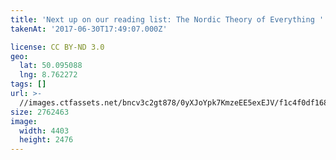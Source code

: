 ```yaml
---
title: 'Next up on our reading list: The Nordic Theory of Everything '
takenAt: '2017-06-30T17:49:07.000Z'

license: CC BY-ND 3.0
geo:
  lat: 50.095088
  lng: 8.762272
tags: []
url: >-
  //images.ctfassets.net/bncv3c2gt878/0yXJoYpk7KmzeEE5exEJV/f1c4f0df1681067786bb091db02cd0f1/next-up-on-our-reading-list-the-nordic-theory-of-everything_34824517303_o
size: 2762463
image:
  width: 4403
  height: 2476
---
```

